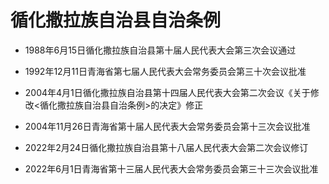 # 循化撒拉族自治县自治条例

- 1988年6月15日循化撒拉族自治县第十届人民代表大会第三次会议通过

- 1992年12月11日青海省第七届人民代表大会常务委员会第三十次会议批准

- 2004年4月1日循化撒拉族自治县第十四届人民代表大会第二次会议《关于修改<循化撒拉族自治县自治条例>的决定》修正

- 2004年11月26日青海省第十届人民代表大会常务委员会第十三次会议批准

- 2022年2月24日循化撒拉族自治县第十八届人民代表大会第二次会议修订

- 2022年6月1日青海省第十三届人民代表大会常务委员会第三十三次会议批准

<!-- INFO END -->

